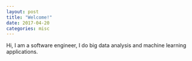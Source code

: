 ```yaml
---
layout: post
title: "Welcome!"
date: 2017-04-20
categories: misc
---
```

Hi, I am a software engineer, I do big data analysis and machine learning applications.
